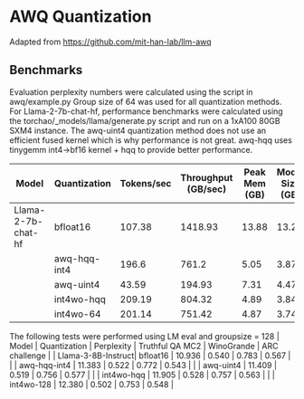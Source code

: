 # AWQ Quantization
Adapted from https://github.com/mit-han-lab/llm-awq

## Benchmarks
Evaluation perplexity numbers were calculated using the script in awq/example.py Group size of 64 was used for all quantization methods. For Llama-2-7b-chat-hf, performance benchmarks were calculated using the torchao/_models/llama/generate.py script and run on a 1xA100 80GB SXM4 instance. The awq-uint4 quantization method does not use an efficient fused kernel which is why performance is not great. awq-hqq uses tinygemm int4->bf16 kernel + hqq to provide better performance.

| Model              | Quantization | Tokens/sec | Throughput (GB/sec) | Peak Mem (GB) | Model Size (GB) |
|--------------------|--------------|------------|---------------------|---------------|-----------------|
| Llama-2-7b-chat-hf | bfloat16     | 107.38     | 1418.93             | 13.88         | 13.21           |
|                    | awq-hqq-int4 | 196.6      | 761.2               | 5.05          | 3.87            |
|                    | awq-uint4    | 43.59      | 194.93              | 7.31          | 4.47            |
|                    | int4wo-hqq   | 209.19     | 804.32              | 4.89          | 3.84            |
|                    | int4wo-64    | 201.14     | 751.42              | 4.87          | 3.74            |



The following tests were performed using LM eval and groupsize = 128
| Model              | Quantization | Perplexity | Truthful QA MC2 | WinoGrande | ARC challenge | 
| Llama-3-8B-Instruct| bfloat16     | 10.936     | 0.540           | 0.783      | 0.567         |
|                    | awq-hqq-int4 | 11.383     | 0.522           | 0.772      | 0.543         |
|                    | awq-uint4    | 11.409     | 0.519           | 0.756      | 0.577         |
|                    | int4wo-hqq   | 11.905     | 0.528           | 0.757      | 0.563         |
|                    | int4wo-128   | 12.380     | 0.502           | 0.753      | 0.548         |






